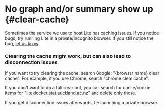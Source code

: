 # No graph and/or summary show up {#clear-cache}

Sometimes the service we use to host Lite has caching issues. If you notice bugs, try running Lite in a private/incognito browser. If you still notice the bug, [let us know](../../contact).

### Clearing the cache might work, but can also lead to disconnection issues

If you want to try clearing the cache, search Google: "{browser name} clear cache".
For example, if you use Chrome, search "chrome clear cache".

If you don't want to do a full clear out, you can search for cache/cookie items for "lite.docker.stat.auckland.ac.nz" and delete only those.

If you get disconnection issues afterwards, try launching a private browser.
